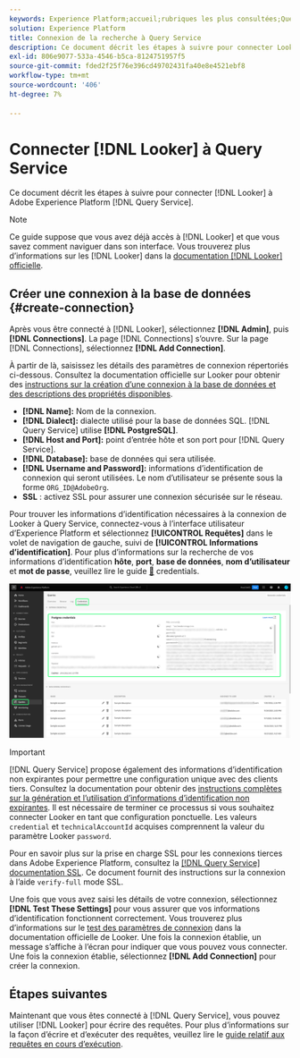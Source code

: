 ```yaml
---
keywords: Experience Platform;accueil;rubriques les plus consultées;Query service;query service;Rechercheur;rechercheuse;se connecter à query service;
solution: Experience Platform
title: Connexion de la recherche à Query Service
description: Ce document décrit les étapes à suivre pour connecter Looker à Adobe Experience Platform Query Service.
exl-id: 806e9077-533a-4546-b5ca-8124751957f5
source-git-commit: fded2f25f76e396cd49702431fa40e8e4521ebf8
workflow-type: tm+mt
source-wordcount: '406'
ht-degree: 7%

---
```


# Connecter [!DNL Looker] à Query Service

Ce document décrit les étapes à suivre pour connecter [!DNL Looker] à Adobe Experience Platform [!DNL Query Service].

>[!NOTE]
>
> Ce guide suppose que vous avez déjà accès à [!DNL Looker] et que vous savez comment naviguer dans son interface. Vous trouverez plus d’informations sur les [!DNL Looker] dans la [documentation [!DNL Looker] officielle](https://docs.looker.com/).

## Créer une connexion à la base de données {#create-connection}

Après vous être connecté à [!DNL Looker], sélectionnez **[!DNL Admin]**, puis **[!DNL Connections]**. La page [!DNL Connections] s’ouvre. Sur la page [!DNL Connections], sélectionnez **[!DNL Add Connection]**.

À partir de là, saisissez les détails des paramètres de connexion répertoriés ci-dessous. Consultez la documentation officielle sur Looker pour obtenir des [instructions sur la création d’une connexion à la base de données et des descriptions des propriétés disponibles](https://cloud.google.com/looker/docs/connecting-to-your-db#creating_a_new_database_connection).

- **[!DNL Name]:** Nom de la connexion.
- **[!DNL Dialect]:** dialecte utilisé pour la base de données SQL. [!DNL Query Service] utilise **[!DNL PostgreSQL]**.
- **[!DNL Host and Port]:** point d’entrée hôte et son port pour [!DNL Query Service].
- **[!DNL Database]:** base de données qui sera utilisée.
- **[!DNL Username and Password]:** informations d’identification de connexion qui seront utilisées. Le nom d’utilisateur se présente sous la forme `ORG_ID@AdobeOrg`.
- **SSL** : activez SSL pour assurer une connexion sécurisée sur le réseau.

Pour trouver les informations d’identification nécessaires à la connexion de Looker à Query Service, connectez-vous à l’interface utilisateur d’Experience Platform et sélectionnez **[!UICONTROL Requêtes]** dans le volet de navigation de gauche, suivi de **[!UICONTROL Informations d’identification]**. Pour plus d’informations sur la recherche de vos informations d’identification **hôte**, **port**, **base de données**, **nom d’utilisateur** et **mot de passe**, veuillez lire le guide [&#128279;](../ui/credentials.md) credentials.

![Page Informations d’identification de l’espace de travail Requêtes Experience Platform avec les Informations d’identification et les Informations d’identification arrivant à expiration en surbrillance.](../images/clients/looker/query-service-credentials-page.png)

>[!IMPORTANT]
>
>[!DNL Query Service] propose également des informations d’identification non expirantes pour permettre une configuration unique avec des clients tiers. Consultez la documentation pour obtenir des [instructions complètes sur la génération et l’utilisation d’informations d’identification non expirantes](../ui/credentials.md#non-expiring-credentials). Il est nécessaire de terminer ce processus si vous souhaitez connecter Looker en tant que configuration ponctuelle. Les valeurs `credential` et `technicalAccountId` acquises comprennent la valeur du paramètre Looker `password`.

Pour en savoir plus sur la prise en charge SSL pour les connexions tierces dans Adobe Experience Platform, consultez la [[!DNL Query Service] documentation SSL](./ssl-modes.md). Ce document fournit des instructions sur la connexion à l’aide `verify-full` mode SSL.

Une fois que vous avez saisi les détails de votre connexion, sélectionnez **[!DNL Test These Settings]** pour vous assurer que vos informations d’identification fonctionnent correctement. Vous trouverez plus d’informations sur le [test des paramètres de connexion](https://cloud.google.com/looker/docs/connecting-to-your-db#testing_your_connection_settings) dans la documentation officielle de Looker. Une fois la connexion établie, un message s’affiche à l’écran pour indiquer que vous pouvez vous connecter. Une fois la connexion établie, sélectionnez **[!DNL Add Connection]** pour créer la connexion.

## Étapes suivantes

Maintenant que vous êtes connecté à [!DNL Query Service], vous pouvez utiliser [!DNL Looker] pour écrire des requêtes. Pour plus d’informations sur la façon d’écrire et d’exécuter des requêtes, veuillez lire le [guide relatif aux requêtes en cours d’exécution](../best-practices/writing-queries.md).

